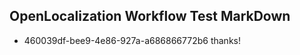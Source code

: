 ## OpenLocalization Workflow Test MarkDown
* 460039df-bee9-4e86-927a-a686866772b6 thanks!

<!--HONumber=Jul16_HO2-->


